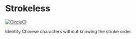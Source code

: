 # Strokeless

[![CircleCI][build-badge]][build-link]

Identify Chinese characters without knowing the stroke order

[build-badge]: https://circleci.com/gh/nsmith5/strokeless.svg?style=svg 
[build-link]: https://circleci.com/gh/nsmith5/strokeless
